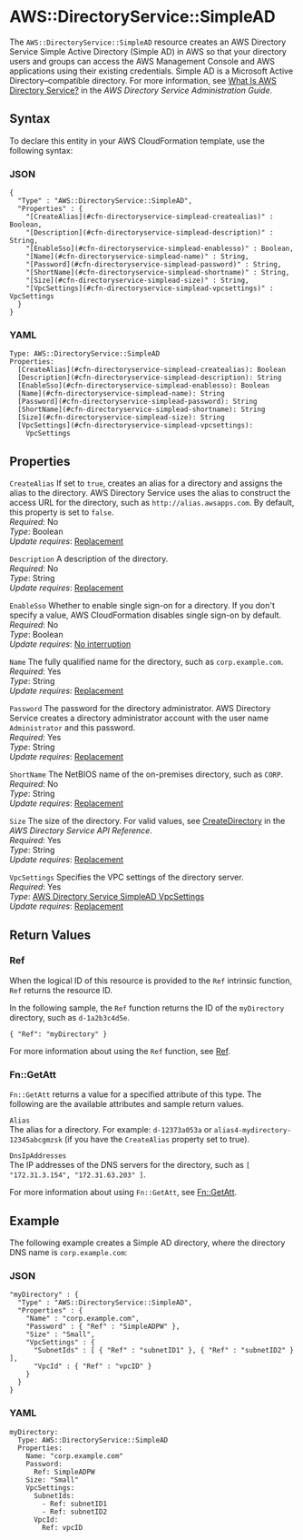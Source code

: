 # AWS::DirectoryService::SimpleAD<a name="aws-resource-directoryservice-simplead"></a>

The `AWS::DirectoryService::SimpleAD` resource creates an AWS Directory Service Simple Active Directory \(Simple AD\) in AWS so that your directory users and groups can access the AWS Management Console and AWS applications using their existing credentials\. Simple AD is a Microsoft Active Directory–compatible directory\. For more information, see [What Is AWS Directory Service?](https://docs.aws.amazon.com/directoryservice/latest/admin-guide/what_is.html) in the *AWS Directory Service Administration Guide*\.

## Syntax<a name="aws-resource-directoryservice-simplead-syntax"></a>

To declare this entity in your AWS CloudFormation template, use the following syntax:

### JSON<a name="aws-resource-directoryservice-simplead-syntax.json"></a>

```
{
  "Type" : "AWS::DirectoryService::SimpleAD",
  "Properties" : {
    "[CreateAlias](#cfn-directoryservice-simplead-createalias)" : Boolean,
    "[Description](#cfn-directoryservice-simplead-description)" : String,
    "[EnableSso](#cfn-directoryservice-simplead-enablesso)" : Boolean,
    "[Name](#cfn-directoryservice-simplead-name)" : String,
    "[Password](#cfn-directoryservice-simplead-password)" : String,
    "[ShortName](#cfn-directoryservice-simplead-shortname)" : String,
    "[Size](#cfn-directoryservice-simplead-size)" : String,
    "[VpcSettings](#cfn-directoryservice-simplead-vpcsettings)" : VpcSettings
  }
}
```

### YAML<a name="aws-resource-directoryservice-simplead-syntax.yaml"></a>

```
Type: AWS::DirectoryService::SimpleAD
Properties:
  [CreateAlias](#cfn-directoryservice-simplead-createalias): Boolean
  [Description](#cfn-directoryservice-simplead-description): String
  [EnableSso](#cfn-directoryservice-simplead-enablesso): Boolean
  [Name](#cfn-directoryservice-simplead-name): String
  [Password](#cfn-directoryservice-simplead-password): String
  [ShortName](#cfn-directoryservice-simplead-shortname): String
  [Size](#cfn-directoryservice-simplead-size): String
  [VpcSettings](#cfn-directoryservice-simplead-vpcsettings):
    VpcSettings
```

## Properties<a name="w4ab1c21c10c90c17b9"></a>

`CreateAlias`  <a name="cfn-directoryservice-simplead-createalias"></a>
If set to `true`, creates an alias for a directory and assigns the alias to the directory\. AWS Directory Service uses the alias to construct the access URL for the directory, such as `http://alias.awsapps.com`\. By default, this property is set to `false`\.  
*Required*: No  
*Type*: Boolean  
*Update requires*: [Replacement](using-cfn-updating-stacks-update-behaviors.md#update-replacement)

`Description`  <a name="cfn-directoryservice-simplead-description"></a>
A description of the directory\.  
*Required*: No  
*Type*: String  
*Update requires*: [Replacement](using-cfn-updating-stacks-update-behaviors.md#update-replacement)

`EnableSso`  <a name="cfn-directoryservice-simplead-enablesso"></a>
Whether to enable single sign\-on for a directory\. If you don't specify a value, AWS CloudFormation disables single sign\-on by default\.  
*Required*: No  
*Type*: Boolean  
*Update requires*: [No interruption](using-cfn-updating-stacks-update-behaviors.md#update-no-interrupt)

`Name`  <a name="cfn-directoryservice-simplead-name"></a>
The fully qualified name for the directory, such as `corp.example.com`\.  
*Required*: Yes  
*Type*: String  
*Update requires*: [Replacement](using-cfn-updating-stacks-update-behaviors.md#update-replacement)

`Password`  <a name="cfn-directoryservice-simplead-password"></a>
The password for the directory administrator\. AWS Directory Service creates a directory administrator account with the user name `Administrator` and this password\.  
*Required*: Yes  
*Type*: String  
*Update requires*: [Replacement](using-cfn-updating-stacks-update-behaviors.md#update-replacement)

`ShortName`  <a name="cfn-directoryservice-simplead-shortname"></a>
The NetBIOS name of the on\-premises directory, such as `CORP`\.  
*Required*: No  
*Type*: String  
*Update requires*: [Replacement](using-cfn-updating-stacks-update-behaviors.md#update-replacement)

`Size`  <a name="cfn-directoryservice-simplead-size"></a>
The size of the directory\. For valid values, see [CreateDirectory](https://docs.aws.amazon.com/directoryservice/latest/devguide/API_CreateDirectory.html) in the *AWS Directory Service API Reference*\.  
*Required*: Yes  
*Type*: String  
*Update requires*: [Replacement](using-cfn-updating-stacks-update-behaviors.md#update-replacement)

`VpcSettings`  <a name="cfn-directoryservice-simplead-vpcsettings"></a>
Specifies the VPC settings of the directory server\.  
*Required*: Yes  
*Type*: [AWS Directory Service SimpleAD VpcSettings](aws-properties-directoryservice-simplead-vpcsettings.md)  
*Update requires*: [Replacement](using-cfn-updating-stacks-update-behaviors.md#update-replacement)

## Return Values<a name="w4ab1c21c10c90c17c11"></a>

### Ref<a name="w4ab1c21c10c90c17c11b2"></a>

When the logical ID of this resource is provided to the `Ref` intrinsic function, `Ref` returns the resource ID\.

In the following sample, the `Ref` function returns the ID of the `myDirectory` directory, such as `d-1a2b3c4d5e`\.

```
{ "Ref": "myDirectory" }
```

For more information about using the `Ref` function, see [Ref](intrinsic-function-reference-ref.md)\.

### Fn::GetAtt<a name="w4ab1c21c10c90c17c11b4"></a>

`Fn::GetAtt` returns a value for a specified attribute of this type\. The following are the available attributes and sample return values\.

`Alias`  
The alias for a directory\. For example: `d-12373a053a` or `alias4-mydirectory-12345abcgmzsk` \(if you have the `CreateAlias` property set to true\)\.

`DnsIpAddresses`  
The IP addresses of the DNS servers for the directory, such as `[ "172.31.3.154", "172.31.63.203" ]`\.

For more information about using `Fn::GetAtt`, see [Fn::GetAtt](intrinsic-function-reference-getatt.md)\.

## Example<a name="w4ab1c21c10c90c17c13"></a>

The following example creates a Simple AD directory, where the directory DNS name is `corp.example.com`:

### JSON<a name="aws-resource-directoryservice-simplead-example.json"></a>

```
"myDirectory" : {
  "Type" : "AWS::DirectoryService::SimpleAD",
  "Properties" : {
    "Name" : "corp.example.com",
    "Password" : { "Ref" : "SimpleADPW" },
    "Size" : "Small",
    "VpcSettings" : { 
      "SubnetIds" : [ { "Ref" : "subnetID1" }, { "Ref" : "subnetID2" } ],
      "VpcId" : { "Ref" : "vpcID" }
    }
  }
}
```

### YAML<a name="aws-resource-directoryservice-simplead-example.yaml"></a>

```
myDirectory: 
  Type: AWS::DirectoryService::SimpleAD
  Properties: 
    Name: "corp.example.com"
    Password: 
      Ref: SimpleADPW
    Size: "Small"
    VpcSettings: 
      SubnetIds: 
        - Ref: subnetID1
        - Ref: subnetID2
      VpcId: 
        Ref: vpcID
```